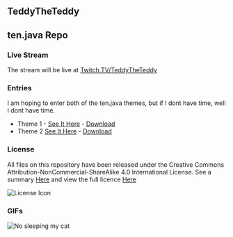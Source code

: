 ## TeddyTheTeddy
## ten.java Repo
### Live Stream
The stream will be live at [Twitch.TV/TeddyTheTeddy](http://www.twitch.tv/teddytheteddy)

### Entries
I am hoping to enter both of the ten.java themes, but if I dont have time, well I dont have time.
- Theme 1 - [See It Here](https://github.com/tenjavacontest/TeddyTheTeddy/tree/master/Theme%201) - [Download]()
- Theme 2 [See It Here](https://github.com/tenjavacontest/TeddyTheTeddy/tree/master/Theme%202) - [Download]()

### License
All files on this repository have been released under the Creative Commons Attribution-NonCommercial-ShareAlike 4.0 International License.
See a summary [Here](http://creativecommons.org/licenses/by-nc-sa/4.0/) and view the full licence [Here](http://creativecommons.org/licenses/by-nc-sa/4.0/legalcode)

![License Icon](http://i.creativecommons.org/l/by-nc-sa/4.0/88x31.png "License")
### GIFs

![No sleeping my cat](http://www.dormstormer.com/wp-content/uploads/2013/05/anigif_enhanced-buzz-1198-1367681176-8.gif "Sleepy Cat")
